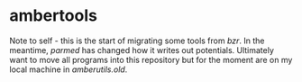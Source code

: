 # ambertools
Note to self - this is the start of migrating some tools from *bzr*. In the meantime, *parmed* has changed how it writes out potentials. Ultimately want to move all programs into this repository but for the moment are on my local machine in *amberutils.old*.
